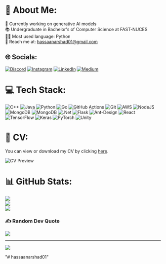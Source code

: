 # 💫 About Me:
🔭 Currently working on generative AI models<br>📚 Undergraduate in Bachelor's of Computer Science at FAST-NUCES<br>👩‍💻 Most used language: Python<br>📧 Reach me at: hassaanarshad01@gmail.com<br>


## 🌐 Socials:
[![Discord](https://img.shields.io/badge/Discord-%237289DA.svg?logo=discord&logoColor=white)](https://discord.gg/https://discord.gg/9v22qHah) [![Instagram](https://img.shields.io/badge/Instagram-%23E4405F.svg?logo=Instagram&logoColor=white)](https://instagram.com/hassaanarshad2000) [![LinkedIn](https://img.shields.io/badge/LinkedIn-%230077B5.svg?logo=linkedin&logoColor=white)](https://linkedin.com/in/hassaan-arshad-196675131) [![Medium](https://img.shields.io/badge/Medium-12100E?logo=medium&logoColor=white)](https://medium.com/@i200629) 

# 💻 Tech Stack:
![C++](https://img.shields.io/badge/c++-%2300599C.svg?style=for-the-badge&logo=c%2B%2B&logoColor=white) ![Java](https://img.shields.io/badge/java-%23ED8B00.svg?style=for-the-badge&logo=openjdk&logoColor=white) ![Python](https://img.shields.io/badge/python-3670A0?style=for-the-badge&logo=python&logoColor=ffdd54) ![Go](https://img.shields.io/badge/go-%2300ADD8.svg?style=for-the-badge&logo=go&logoColor=white) ![GitHub Actions](https://img.shields.io/badge/github%20actions-%232671E5.svg?style=for-the-badge&logo=githubactions&logoColor=white) ![Git](https://img.shields.io/badge/git-%23F05033.svg?style=for-the-badge&logo=git&logoColor=white) ![AWS](https://img.shields.io/badge/AWS-%23FF9900.svg?style=for-the-badge&logo=amazon-aws&logoColor=white) ![NodeJS](https://img.shields.io/badge/node.js-6DA55F?style=for-the-badge&logo=node.js&logoColor=white) ![MongoDB](https://img.shields.io/badge/MongoDB-%234ea94b.svg?style=for-the-badge&logo=mongodb&logoColor=white) ![MongoDB](https://img.shields.io/badge/MongoDB-%234ea94b.svg?style=for-the-badge&logo=mongodb&logoColor=white) ![.Net](https://img.shields.io/badge/.NET-5C2D91?style=for-the-badge&logo=.net&logoColor=white) ![Flask](https://img.shields.io/badge/flask-%23000.svg?style=for-the-badge&logo=flask&logoColor=white) ![Ant-Design](https://img.shields.io/badge/-AntDesign-%230170FE?style=for-the-badge&logo=ant-design&logoColor=white) ![React](https://img.shields.io/badge/react-%2320232a.svg?style=for-the-badge&logo=react&logoColor=%2361DAFB) ![TensorFlow](https://img.shields.io/badge/TensorFlow-%23FF6F00.svg?style=for-the-badge&logo=TensorFlow&logoColor=white) ![Keras](https://img.shields.io/badge/Keras-%23D00000.svg?style=for-the-badge&logo=Keras&logoColor=white) ![PyTorch](https://img.shields.io/badge/PyTorch-%23EE4C2C.svg?style=for-the-badge&logo=PyTorch&logoColor=white) ![Unity](https://img.shields.io/badge/unity-%23000000.svg?style=for-the-badge&logo=unity&logoColor=white)

# 💼 CV: 
You can view or download my CV by clicking [here](https://github.com/hassaanarshad01/hassaanarshad01/content/hassaan_arshad_cv.pdf).

![CV Preview](https://github.com/hassaanarshad01/hassaanarshad01/img/cv.png)

# 📊 GitHub Stats:
![](https://github-readme-stats.vercel.app/api?username=hassaanarshad2000&theme=dark&hide_border=true&include_all_commits=false&count_private=false)<br/>
![](https://github-readme-streak-stats.herokuapp.com/?user=hassaanarshad2000&theme=dark&hide_border=true)<br/>
![](https://github-readme-stats.vercel.app/api/top-langs/?username=hassaanarshad2000&theme=dark&hide_border=true&include_all_commits=false&count_private=false&layout=compact)

### ✍️ Random Dev Quote
![](https://quotes-github-readme.vercel.app/api?type=horizontal&theme=radical)

---
[![](https://visitcount.itsvg.in/api?id=hassaanarshad2000&icon=0&color=0)](https://visitcount.itsvg.in)

<!-- Proudly created with GPRM ( https://gprm.itsvg.in ) -->"# hassaanarshad01" 
